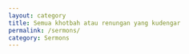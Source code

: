 ```yaml
---
layout: category
title: Semua khotbah atau renungan yang kudengar
permalink: /sermons/
category: Sermons
---
```


